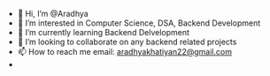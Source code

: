 - 👋 Hi, I’m @Aradhya
- 👀 I’m interested in Computer Science, DSA, Backend Development 
- 🌱 I’m currently learning Backend Delvelopment
- 💞️ I’m looking to collaborate on any backend related projects
- 📫 How to reach me  email: aradhyakhatiyan22@gmail.com
- 

<!---
AradhyaK22/AradhyaK22 is a ✨ special ✨ repository because its `README.md` (this file) appears on your GitHub profile.
You can click the Preview link to take a look at your changes.
--->
